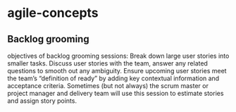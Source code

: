 # agile-concepts

## Backlog grooming

objectives of backlog grooming sessions:
  Break down large user stories into smaller tasks.
  Discuss user stories with the team, answer any related questions to smooth out any ambiguity.
  Ensure upcoming user stories meet the team’s “definition of ready” by adding key contextual information and acceptance criteria.
  Sometimes (but not always) the scrum master or project manager and delivery team will use this session to estimate stories and assign story points.
